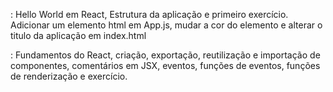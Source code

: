 <intro>: Hello World em React, Estrutura da aplicação e primeiro exercício.
Adicionar um elemento html em App.js, mudar a cor do elemento e alterar o
titulo da aplicação em index.html

<fundamentos>: Fundamentos do React, criação, exportação, reutilização
e importação de componentes, comentários em JSX, eventos, funções
de eventos, funções de renderização e exercício.